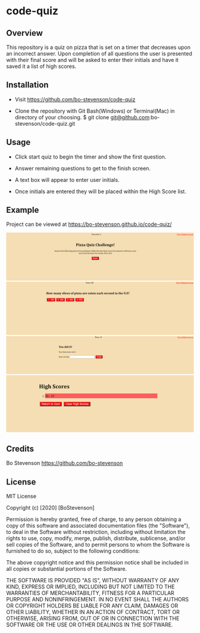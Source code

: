 # code-quiz

## Overview

This repository is a quiz on pizza that is set on a timer that decreases upon an incorrect answer. Upon completion of all questions the user is presented with their final score and will be asked to enter their initials and have it saved it a list of high scores.

## Installation
* Visit https://github.com/bo-stevenson/code-quiz

* Clone the repository with Git Bash(Windows) or Terminal(Mac) in directory of your choosing. 
    $ git clone git@github.com:bo-stevenson/code-quiz.git 



## Usage

* Click start quiz to begin the timer and show the first question.

* Answer remaining questions to get to the finish screen. 

* A text box will appear to enter user initials. 

* Once initials are entered they will be placed within the High Score list. 

## Example

Project can be viewed at https://bo-stevenson.github.io/code-quiz/ 

![Screenshot](assets/images/screenshot.png)
![Screenshot](assets/images/screenshot-2.png)
![Screenshot](assets/images/screenshot-3.png)
![Screenshot](assets/images/screenshot-4.png)

## Credits

Bo Stevenson https://github.com/bo-stevenson 

## License 
MIT License

Copyright (c) [2020] [BoStevenson]

Permission is hereby granted, free of charge, to any person obtaining a copy
of this software and associated documentation files (the "Software"), to deal
in the Software without restriction, including without limitation the rights
to use, copy, modify, merge, publish, distribute, sublicense, and/or sell
copies of the Software, and to permit persons to whom the Software is
furnished to do so, subject to the following conditions:

The above copyright notice and this permission notice shall be included in all
copies or substantial portions of the Software.

THE SOFTWARE IS PROVIDED "AS IS", WITHOUT WARRANTY OF ANY KIND, EXPRESS OR
IMPLIED, INCLUDING BUT NOT LIMITED TO THE WARRANTIES OF MERCHANTABILITY,
FITNESS FOR A PARTICULAR PURPOSE AND NONINFRINGEMENT. IN NO EVENT SHALL THE
AUTHORS OR COPYRIGHT HOLDERS BE LIABLE FOR ANY CLAIM, DAMAGES OR OTHER
LIABILITY, WHETHER IN AN ACTION OF CONTRACT, TORT OR OTHERWISE, ARISING FROM,
OUT OF OR IN CONNECTION WITH THE SOFTWARE OR THE USE OR OTHER DEALINGS IN THE
SOFTWARE.   

